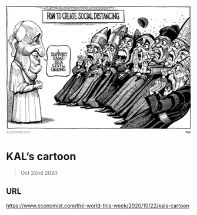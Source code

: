 ![](./images/20201024_WWD000_0.jpg)

# KAL’s cartoon

> Oct 22nd 2020



## URL

https://www.economist.com/the-world-this-week/2020/10/22/kals-cartoon
